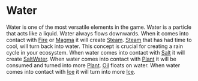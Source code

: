 # Water #

Water is one of the most versatile elements in the game. Water is a particle that acts like a liquid. Water always flows downwards. When it comes into contact with [Fire](Fire.md) or [Magma](Magma.md) it will create [Steam](Steam.md). [Steam](Steam.md) that has had time to cool, will turn back into water. This concept is crucial for creating a rain cycle in your ecosystem. When water comes into contact with [Salt](Salt.md) it will create [SaltWater](SaltWater.md). When water comes into contact with [Plant](Plant.md) it will be consumed and turned into more [Plant](Plant.md). [Oil](Oil.md) floats on water. When water comes into contact with [Ice](Ice.md) it will turn into more [Ice](Ice.md).